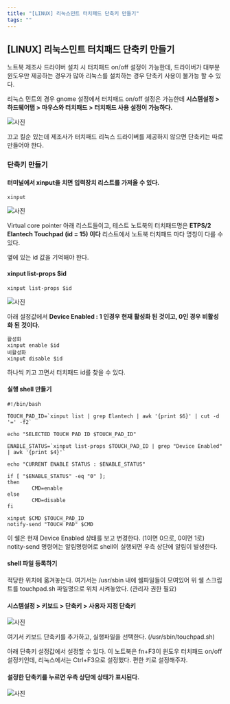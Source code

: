 ```yaml
---
title: "[LINUX] 리눅스민트 터치패드 단축키 만들기"
tags: ""
---
```

## [LINUX] 리눅스민트 터치패드 단축키 만들기

노트북 제조사 드라이버 설치 시 터치패드 on/off 설정이 가능한데,
드라이버가 대부분 윈도우만 제공하는 경우가 많아 리눅스를 설치하는 경우 단축키 사용이 불가능 할 수 있다.

리눅스 민트의 경우 gnome 설정에서 터치패드 on/off 설정은 가능한데
**시스템설정 > 하드웨어탭 > 마우스와 터치패드 > 터치패드 사용 설정이 가능하다.**

![사진](https://img1.daumcdn.net/thumb/R1280x0/?scode=mtistory2&fname=https%3A%2F%2Fk.kakaocdn.net%2Fdn%2FcNNArg%2FbtqDbE7KFxr%2FLcLWQOihrarAiSLxkZKJLk%2Fimg.png)

끄고 킬순 있는데 제조사가 터치패드 리눅스 드라이버를 제공하지 않으면 단축키는 따로 만들어야 한다.

### 단축키 만들기

#### 터미널에서 xinput을 치면 입력장치 리스트를 가져올 수 있다.

```shell
xinput
```

![사진](https://img1.daumcdn.net/thumb/R1280x0/?scode=mtistory2&fname=https%3A%2F%2Fk.kakaocdn.net%2Fdn%2Fn2Reb%2FbtqDaUJT8mN%2FqQPGKMIO7hMIiKpxpAvqAK%2Fimg.png)

Virtual core pointer 아래 리스트들이고, 
테스트 노트북의 터치패드명은 **ETPS/2 Elantech Touchpad (id = 15) 이다**
리스트에서 노트북 터치패드 마다 명칭이 다를 수 있다.

옆에 있는 id 값을 기억해야 한다.

#### xinput list-props $id

```shell
xinput list-props $id
```

![사진](https://img1.daumcdn.net/thumb/R1280x0/?scode=mtistory2&fname=https%3A%2F%2Fk.kakaocdn.net%2Fdn%2FbsXpJV%2FbtqDaWnsK5W%2F4cCGt3h75CST6WtVdgZ4mK%2Fimg.png)

아래 설정값에서 **Device Enabled : 1 인경우 현재 활성화 된 것이고, 0인 경우 비활성화 된 것이다.**

```shell
활성화
xinput enable $id
비활성화
xinput disable $id
```

하나씩 키고 끄면서 터치패드 id를 찾을 수 있다.

#### 실행 shell 만들기

```shell
#!/bin/bash

TOUCH_PAD_ID=`xinput list | grep Elantech | awk '{print $6}' | cut -d '=' -f2`

echo "SELECTED TOUCH PAD ID $TOUCH_PAD_ID"

ENABLE_STATUS=`xinput list-props $TOUCH_PAD_ID | grep "Device Enabled" | awk '{print $4}'`

echo "CURRENT ENABLE STATUS : $ENABLE_STATUS"

if [ "$ENABLE_STATUS" -eq "0" ];
then
        CMD=enable
else
        CMD=disable
fi

xinput $CMD $TOUCH_PAD_ID
notify-send "TOUCH PAD" $CMD
```

이 쉘은 현재 Device Enabled 상태를 보고 변경한다. (1이면 0으로, 0이면 1로)
notity-send 명령어는 알림명령어로 shell이 실행되면 우측 상단에 알림이 발생한다.

#### shell 파일 등록하기

적당한 위치에 옮겨놓는다.
여기서는 /usr/sbin 내에 쉘파일들이 모여있어 위 쉘 스크립트를 touchpad.sh 파일명으로 위치 시켜놓았다.
(관리자 권한 필요)

#### 시스템설정 > 키보드 > 단축키 > 사용자 지정 단축키

![사진](https://img1.daumcdn.net/thumb/R1280x0/?scode=mtistory2&fname=https%3A%2F%2Fk.kakaocdn.net%2Fdn%2FBwNV5%2FbtqDceHH2wr%2FVfPm5yN95nhn7fnlsgxZVk%2Fimg.png)

여기서 키보드 단축키를 추가하고, 실행파일을 선택한다. (/usr/sbin/touchpad.sh)

아래 단축키 설정값에서 설정할 수 있다.
이 노트북은 fn+F3이 윈도우 터치패드 on/off 설정키인데, 리눅스에서는 Ctrl+F3으로 설정했다.
편한 키로 설정해주자.

#### 설정한 단축키를 누르면 우측 상단에 상태가 표시된다.

![사진](https://img1.daumcdn.net/thumb/R1280x0/?scode=mtistory2&fname=https%3A%2F%2Fk.kakaocdn.net%2Fdn%2FbZFiKz%2FbtqDeJsYQhD%2FoDkyQAQVAB1K4OK80ODs21%2Fimg.png)
